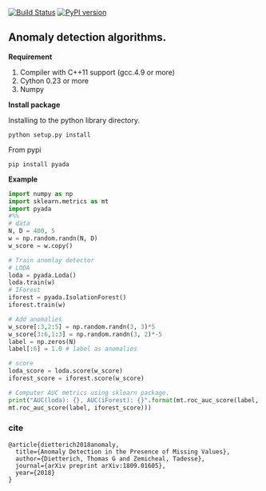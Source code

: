 
[![Build Status](https://travis-ci.com/tadeze/pyad.svg?token=4ykfwWQySq2ndZvpPqdz&branch=master)](https://travis-ci.com/tadeze/pyad)
[![PyPI version](https://badge.fury.io/py/pyada.svg)](https://badge.fury.io/py/pyada)

## Anomaly detection algorithms.

**Requirement**

1. Compiler with C++11 support (gcc.4.9 or more)
2. Cython 0.23 or more
3. Numpy


**Install package**

Installing to the python library directory.

``python setup.py install``

From pypi

`pip install pyada` 

**Example**
```python
import numpy as np 
import sklearn.metrics as mt 
import pyada
#%%
# data 
N, D = 400, 5
w = np.random.randn(N, D)
w_score = w.copy()

# Train anomlay detector
# LODA
loda = pyada.Loda()
loda.train(w)
# IForest
iforest = pyada.IsolationForest()
iforest.train(w)

# Add anomalies 
w_score[:3,2:5] = np.random.randn(3, 3)*5
w_score[3:6,1:3] = np.random.randn(3, 2)*-5
label = np.zeros(N)
label[:6] = 1.0 # label as anomalies 

# score 
loda_score = loda.score(w_score)
iforest_score = iforest.score(w_score)

# Computer AUC metrics using sklearn package.
print("AUC(loda): {}, AUC(iForest): {}".format(mt.roc_auc_score(label, loda_score), 
mt.roc_auc_score(label, iforest_score)))
```
### cite 

```
@article{dietterich2018anomaly,
  title={Anomaly Detection in the Presence of Missing Values},
  author={Dietterich, Thomas G and Zemicheal, Tadesse},
  journal={arXiv preprint arXiv:1809.01605},
  year={2018}
}
```


  
  
